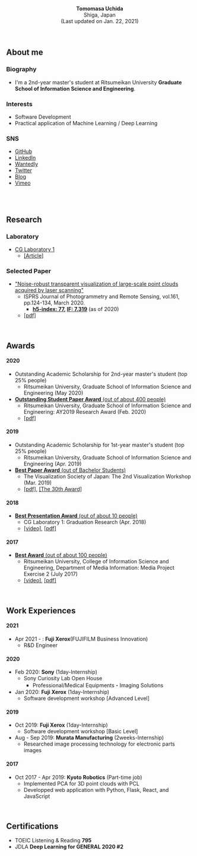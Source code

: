 <!-- ### Hi there 👋 -->

<!-- **tom-uchida/tom-uchida** is a ✨ _special_ ✨ repository because its `README.md` (this file) appears on your GitHub profile.

Here are some ideas to get you started:

- 🔭 I’m currently working on ...
- 🌱 I’m currently learning ...
- 👯 I’m looking to collaborate on ...
- 🤔 I’m looking for help with ...
- 💬 Ask me about ...
- 📫 How to reach me: ...
- 😄 Pronouns: ...
- ⚡ Fun fact: ... -->

<p align="center">
  <b>Tomomasa Uchida</b><br>
  Shiga, Japan<br>
  (Last updated on Jan. 22, 2021)<br>
  <br>
  <br>
</p>

## About me
### Biography
- I'm a 2nd-year master's student at Ritsumeikan University <b>Graduate School of Information Science and Engineering</b>.

### Interests
- Software Development
- Practical application of Machine Learning / Deep Learning

### SNS
- [GitHub](https://github.com/tom-uchida)
- [LinkedIn](https://www.linkedin.com/in/tomomasa-uchida/)
- [Wantedly](https://www.wantedly.com/id/tomomasa_uchida)
- [Twitter](https://twitter.com/tomomasa_JP)
- [Blog](http://tom0930.hatenablog.com/)
- [Vimeo](https://vimeo.com/tomomasa)

<br>

<!-- |GitHub|LinkedIn|Twitter|Blog|Vimeo|
|:-:|:-:|:-:|:-:|:-:|
|[![GitHub](figures/SNS/GitHub.png)](https://github.com/tom-uchida)|[![LinkedIn](figures/SNS/LinkedIn.png)](https://www.linkedin.com/in/tomomasa-uchida/)|[![Twitter](figures/SNS/Twitter.png)](https://twitter.com/tomomasa_JP)|[![Blog](figures/SNS/hatenablog.png)](http://tom0930.hatenablog.com/)|[![Vimeo](figures/SNS/vimeo.png)](https://vimeo.com/tomomasa)| -->

<br>

## Research

<!-- 
### Gallery
|Cultural Assets|Shrine|Factory|Building|
|:-:|:-:|:-:|:-:|
|![funehoko](figures/Research/funehoko.png)|![haiden](figures/Research/haiden.png)|![factory](figures/Research/factory.png)|![kyojo](figures/Research/kyojo.png)| -->

### Laboratory
- [CG Laboratory 1](http://www.cg.is.ritsumei.ac.jp/index.html)
   - [[Article]](https://shiruto.jp/technology/1474/)

      
### Selected Paper
<!-- #### 2020 -->
- ["Noise-robust transparent visualization of large-scale point clouds acquired by laser scanning"](https://doi.org/10.1016/j.isprsjprs.2020.01.004)
   - ISPRS Journal of Photogrammetry and Remote Sensing, vol.161, pp.124-134, March 2020.
      - <b>[h5-index: 77](https://scholar.google.com/citations?hl=en&view_op=search_venues&vq=ISPRS+Journal+of+Photogrammetry&btnG=), [IF: 7.319](https://www.journals.elsevier.com/isprs-journal-of-photogrammetry-and-remote-sensing)</b> (as of 2020)
    - [[pdf]](https://doi.org/10.1016/j.isprsjprs.2020.01.004)

<!-- #### 2019
- ["High-quality Visualization of Large-Scale Noisy Point Clouds Acquired by 3D Scanning"](https://github.com/tom-uchida/Academic_Conference/blob/master/JSST2019/paper/jsst2019_tuchida.pdf)
   - The 38th JSST Annual International Conference on Simulation Technology (JSST2019)
   - New Well City Miyazaki, Miyazaki Prefecture, Japan, November 5-7 (November 6), 2019.
- ["確率的ノイズ透明化と輝度調整を用いた大規模3次元計測点群の高品質透視可視化"](https://github.com/tom-uchida/Academic_Conference/blob/master/VSJ2019/paper/VSJ2019_tuchida.pdf)
   - The Visualization Society of Japan, The 47th Visualization Information Symposium
   - Kyoto University, International Science Innovation Building, July 25-27 (July 26), 2019.
- ["レーザ計測によって取得された大規模３次元点群の自動ノイズ平滑化と高品質透視可視化"](https://github.com/tom-uchida/Academic_Conference/blob/master/The2ndVW/poster/The2ndVW_tuchida_master.jpg)
   - The 2nd Visualization Workshop
   - Tokyo City University, Yokohama Campus, March 7, 2019. -->

<br>

## Awards
#### 2020
- Outstanding Academic Scholarship for 2nd-year master's student (top 25% people)
   - Ritsumeikan University, Graduate School of Information Science and Engineering (May 2020)
- [<b>Outstanding Student Paper Award</b> (out of about 400 people)](http://www.ritsumei.ac.jp/gsise/news/detail/?id=15)
   - Ritsumeikan University, Graduate School of Information Science and Engineering: AY2019 Research Award (Feb. 2020)
   - [[pdf]](https://doi.org/10.1016/j.isprsjprs.2020.01.004)

#### 2019
- Outstanding Academic Scholarship for 1st-year master's student (top 25% people)
   - Ritsumeikan University, Graduate School of Information Science and Engineering (Apr. 2019)
- [<b>Best Paper Award</b> (out of Bachelor Students)](https://drive.google.com/open?id=1DN2Skn5slFRlox-MshdRID4vSQW7gUCU)
   - The Visualization Society of Japan: The 2nd Visualization Workshop (Mar. 2019)
   - [[pdf]](https://github.com/tom-uchida/Academic_Conference/blob/master/The2ndVW/poster/The2ndVW_tuchida_master.jpg), [[The 30th Award]](https://www.vsj.jp/vsjinfo/recognition/recognition30.html)

#### 2018
- [<b>Best Presentation Award</b> (out of about 10 people)](https://drive.google.com/open?id=1_yxcxehQvErSbKJgf_N95U-HRNjQJX8v)
   - CG Laboratory 1: Graduation Research (Apr. 2018)
   - [[video]](https://vimeo.com/265704935), [[pdf]](https://drive.google.com/file/d/17HP7KHVCLBtaaW1rJQej8O-hgrTZ-_nF/view)

#### 2017
<!-- - <b>Best Award</b> (out of about 10 groups)
   - Ritsumeikan University, College of Information Science and Engineering, Department of Media Information: Media informatics experiment 3 (Jul. 19, 2017)
   - [[Work]](https://vimeo.com/230357392) -->
- [<b>Best Award</b> (out of about 100 people)](https://drive.google.com/open?id=1-j5GEObt6aXAQBm3Bes6aAiEtYmnwYSR)
   - Ritsumeikan University, College of Information Science and Engineering, Department of Media Information: Media Project Exercise 2 (July 2017)
   - [[video]](https://vimeo.com/219812457), [[pdf]](https://drive.google.com/file/d/154nJanb5mgGKErlVtFTuWqUecOdZGjwn/view)

<br>

## Work Experiences
#### 2021
- Apr 2021 - : <b>Fuji Xerox</b>(FUJIFILM Business Innovation)
   - R&D Engineer

#### 2020
- Feb 2020: <b>Sony</b> (1day-Internship)
   - Sony Curiosity Lab Open House
      - Professional/Medical Equipments・Imaging Solutions
- Jan 2020: <b>Fuji Xerox</b> (1day-Internship)
   - Software development workshop [Advanced Level]

#### 2019
- Oct 2019: <b>Fuji Xerox</b> (1day-Internship)
   - Software development workshop [Basic Level]
- Aug - Sep 2019: <b>Murata Manufacturing</b> (2weeks-Internship)
   - Researched image processing technology for electronic parts images

#### 2017
- Oct 2017 - Apr 2019: <b>Kyoto Robotics</b> (Part-time job)
   - Implemented PCA for 3D point clouds with PCL
   - Developped web application with Python, Flask, React, and JavaScript
<!-- - June 2017: <b>teamLab</b> (Summer-Internship)
   - Passed artworks selection -->

<br>

## Certifications
- TOEIC Listening & Reading <b>795</b>
- JDLA <b>Deep Learning for GENERAL 2020 #2</b>